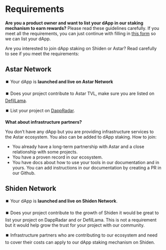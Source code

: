 # Requirements

**Are you a product owner and want to list your dApp in our staking mechanism to earn rewards?** Please read these guidelines carefully. If you meet all the requirements, you can just continue with filling in [this form](https://share.hsforms.com/1UFPFJXq6S1SN-j1lyMrNIgc2ryh) so we can list your dApp.

Are you interested to join dApp staking on Shiden or Astar? Read carefully to see if you meet the requirements:

## Astar Network

⏹️ Your dApp is **launched and live on Astar Network**

⏹️ Does your project contribute to Astar TVL, make sure you are listed on [DefilLama](https://github.com/DefiLlama/DefiLlama-Adapters).&#x20;

⏹️ List your project on [DappRadar](https://www.dappradar.com).

**What about infrastructure partners?**

You don’t have any dApp but you are providing infrastructure services to the Astar ecosystem. You also can be added to dApp staking. How to join:

* You already have a long-term partnership with Astar and a close relationship with some projects.
* You have a proven record in our ecosystem.
* You have docs about how to use your tools in our documentation and in yours. You can add instructions in our documentation by creating a PR in our Github.

## Shiden Network

⏹️ Your dApp is **launched and live on Shiden Network**.

⏹️ Does your project contribute to the growth of Shiden it would be great to list your project on DappRadar and or DefilLama. This is not a requirement but it would help grow the trust for your project with our community.

⏹️ Infrastructure partners who are contributing to our ecosystem and need to cover their costs can apply to our dApp staking mechanism on Shiden.

